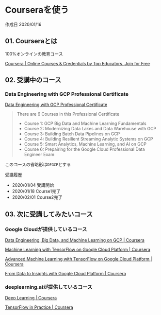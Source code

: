 # Courseraを使う

作成日 2020/01/16

## 01. Courseraとは

100%オンラインの教育コース

[Coursera \| Online Courses & Credentials by Top Educators\. Join for Free](https://www.coursera.org/)

## 02. 受講中のコース

### Data Engineering with GCP Professional Certificate

[Data Engineering with GCP Professional Certificate](https://www.coursera.org/professional-certificates/gcp-data-engineering)

> There are 6 Courses in this Professional Certificate
>
>- Course 1: GCP Big Data and Machine Learning Fundamentals
>- Course 2: Modernizing Data Lakes and Data Warehouse with GCP
>- Course 3: Building Batch Data Pipelines on GCP
>- Course 4: Building Resilient Streaming Analytic Systems on GCP
>- Course 5: Smart Analytics, Machine Learning, and AI on GCP
>- Course 6: Prepairing for the Google Cloud Professional Data Engineer Exam

このコースの省略形は`DEGCP`とする

受講履歴

- 2020/01/04 受講開始
- 2020/01/18 Course1完了
- 2020/02/01 Course2完了

## 03. 次に受講してみたいコース

### Google Cloudが提供しているコース

[Data Engineering, Big Data, and Machine Learning on GCP \| Coursera](https://www.coursera.org/specializations/gcp-data-machine-learning)

[Machine Learning with TensorFlow on Google Cloud Platform \| Coursera](https://www.coursera.org/specializations/machine-learning-tensorflow-gcp)

[Advanced Machine Learning with TensorFlow on Google Cloud Platform \| Coursera](https://www.coursera.org/specializations/advanced-machine-learning-tensorflow-gcp)

[From Data to Insights with Google Cloud Platform \| Coursera](https://www.coursera.org/specializations/from-data-to-insights-google-cloud-platform)

### deeplearning.aiが提供しているコース

[Deep Learning \| Coursera](https://www.coursera.org/specializations/deep-learning)

[TensorFlow in Practice \| Coursera](https://www.coursera.org/specializations/tensorflow-in-practice)
